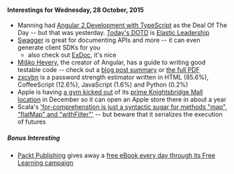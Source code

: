 #### Interestings for Wednesday, 28 October, 2015

* Manning had [Angular 2 Development with TypeScript](https://www.manning.com/books/angular-2-development-with-typescript) as the Deal Of The Day -- but that was yesterday. [Today's DOTD](https://www.manning.com/dotd) is [Elastic Leadership](https://www.manning.com/books/elastic-leadership)
* [Swagger](http://swagger.io/) is great for documenting APIs and more -- it can even generate client SDKs for you
  * also check out [ExDoc](https://github.com/elixir-lang/ex_doc), it's nice
* [Miško Hevery](http://misko.hevery.com/about/), the creator of Angular, has a guide to writing good testable code -- check out a [blog post summary](http://misko.hevery.com/code-reviewers-guide/) or [the full PDF](http://misko.hevery.com/attachments/Guide-Writing%20Testable%20Code.pdf)
* [zxcvbn](https://github.com/dropbox/zxcvbn) is a password strength estimator written in HTML (85.6%), CoffeeScript (12.6%), JavaScript (1.6%) and Python (0.2%)
* Apple is having [a gym kicked out](http://www.straitstimes.com/singapore/gym-gets-muscled-out-for-apple-store) of its [prime Knightsbridge Mall location](https://goo.gl/maps/7w4zM6mDgC72) in December so it can open an Apple store there in about a year
* Scala's ['for-comprehenstion is just a syntactic sugar for methods "map", "flatMap" and "withFilter"'](http://buransky.com/scala/scala-for-comprehension-with-concurrently-running-futures/) -- but beware that it serializes the execution of futures

##### Bonus Interesting
* [Packt Publishing](https://www.packtpub.com/) gives away a [free eBook every day through its Free Learning campaign](https://www.packtpub.com/packt/offers/free-learning)
